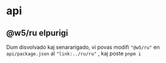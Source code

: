 # api

## @w5/ru elpurigi

Dum disvolvado kaj senararigado, vi povas modifi `"@w5/ru"` en `api/package.json` al `"link:../ru/ru"` , kaj poste `pnpm i`
